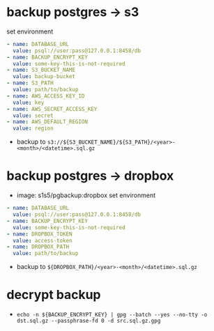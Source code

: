 # backup postgres -> s3
set environment
``` yaml
- name: DATABASE_URL
  value: psql://user:pass@127.0.0.1:8458/db
- name: BACKUP_ENCRYPT_KEY
  value: some-key-this-is-not-required
- name: S3_BUCKET_NAME
  value: backup-bucket
- name: S3_PATH
  value: path/to/backup
- name: AWS_ACCESS_KEY_ID
  value: key
- name: AWS_SECRET_ACCESS_KEY
  value: secret
- name: AWS_DEFAULT_REGION
  value: region
```

- backup to `s3://${S3_BUCKET_NAME}/${S3_PATH}/<year>-<month>/<datetime>.sql.gz`

# backup postgres -> dropbox
- image: s1s5/pgbackup:dropbox
set environment
``` yaml
- name: DATABASE_URL
  value: psql://user:pass@127.0.0.1:8458/db
- name: BACKUP_ENCRYPT_KEY
  value: some-key-this-is-not-required
- name: DROPBOX_TOKEN
  value: access-token
- name: DROPBOX_PATH
  value: path/to/backup
```
- backup to `${DROPBOX_PATH}/<year>-<month>/<datetime>.sql.gz`


# decrypt backup
- `echo -n ${BACKUP_ENCRYPT_KEY} | gpg --batch --yes --no-tty -o dst.sql.gz --passphrase-fd 0 -d src.sql.gz.gpg`
